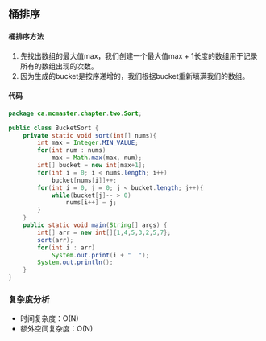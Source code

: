 ## 桶排序
#### 桶排序方法
1. 先找出数组的最大值max，我们创建一个最大值max + 1长度的数组用于记录所有的数组出现的次数。
2. 因为生成的bucket是按序递增的，我们根据bucket重新填满我们的数组。

#### 代码

```Java
package ca.mcmaster.chapter.two.Sort;

public class BucketSort {
	private static void sort(int[] nums){
		int max = Integer.MIN_VALUE;
		for(int num : nums)
			max = Math.max(max, num);
		int[] bucket = new int[max+1];
		for(int i = 0; i < nums.length; i++)
			bucket[nums[i]]++;
		for(int i = 0, j = 0; j < bucket.length; j++){
			while(bucket[j]-- > 0)
				nums[i++] = j;
		}
	}
	public static void main(String[] args) {
		int[] arr = new int[]{1,4,5,3,2,5,7};
		sort(arr);
		for(int i : arr)
			System.out.print(i + "  ");
		System.out.println();
	}
}
```

### 复杂度分析
* 时间复杂度：O(N)
* 额外空间复杂度：O(N)